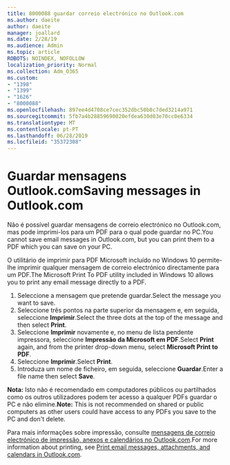 ```yaml
---
title: 8000088 guardar correio electrónico no Outlook.com
ms.author: daeite
author: daeite
manager: joallard
ms.date: 2/28/19
ms.audience: Admin
ms.topic: article
ROBOTS: NOINDEX, NOFOLLOW
localization_priority: Normal
ms.collection: Adm_O365
ms.custom:
- "1398"
- "1399"
- "1626"
- "8000088"
ms.openlocfilehash: 897ee4d4708ce7cec352dbc50b8c7ded3214a971
ms.sourcegitcommit: 5fb7a4b28859690020efdea630d03e70cc0e6334
ms.translationtype: MT
ms.contentlocale: pt-PT
ms.lasthandoff: 06/28/2019
ms.locfileid: "35372308"
---
```

# <a name="saving-messages-in-outlookcom"></a><span data-ttu-id="f2913-102">Guardar mensagens Outlook.com</span><span class="sxs-lookup"><span data-stu-id="f2913-102">Saving messages in Outlook.com</span></span>

<span data-ttu-id="f2913-103">Não é possível guardar mensagens de correio electrónico no Outlook.com, mas pode imprimi-los para um PDF para o qual pode guardar no PC.</span><span class="sxs-lookup"><span data-stu-id="f2913-103">You cannot save email messages in Outlook.com, but you can print them to a PDF which you can save on your PC.</span></span>

<span data-ttu-id="f2913-104">O utilitário de imprimir para PDF Microsoft incluído no Windows 10 permite-lhe imprimir qualquer mensagem de correio electrónico directamente para um PDF.</span><span class="sxs-lookup"><span data-stu-id="f2913-104">The Microsoft Print To PDF utility included in Windows 10 allows you to print any email message directly to a PDF.</span></span>

1. <span data-ttu-id="f2913-105">Seleccione a mensagem que pretende guardar.</span><span class="sxs-lookup"><span data-stu-id="f2913-105">Select the message you want to save.</span></span>
2. <span data-ttu-id="f2913-106">Seleccione três pontos na parte superior da mensagem e, em seguida, seleccione **Imprimir**.</span><span class="sxs-lookup"><span data-stu-id="f2913-106">Select the three dots at the top of the message and then select **Print**.</span></span>
3. <span data-ttu-id="f2913-107">Seleccione **Imprimir** novamente e, no menu de lista pendente impressora, seleccione **Impressão da Microsoft em PDF**.</span><span class="sxs-lookup"><span data-stu-id="f2913-107">Select **Print** again, and from the printer drop-down menu, select **Microsoft Print to PDF**.</span></span>
4. <span data-ttu-id="f2913-108">Seleccione **Imprimir**.</span><span class="sxs-lookup"><span data-stu-id="f2913-108">Select **Print**.</span></span>
5. <span data-ttu-id="f2913-109">Introduza um nome de ficheiro, em seguida, seleccione **Guardar**.</span><span class="sxs-lookup"><span data-stu-id="f2913-109">Enter a file name then select **Save**.</span></span>

<span data-ttu-id="f2913-110">**Nota:** Isto não é recomendado em computadores públicos ou partilhados como os outros utilizadores podem ter acesso a qualquer PDFs guardar o PC e não elimine.</span><span class="sxs-lookup"><span data-stu-id="f2913-110">**Note:** This is not recommended on shared or public computers as other users could have access to any PDFs you save to the PC and don't delete.</span></span>

<span data-ttu-id="f2913-111">Para mais informações sobre impressão, consulte [mensagens de correio electrónico de impressão, anexos e calendários no Outlook.com](https://support.office.com/article/c835b8e5-b310-4cab-ac15-b6eb95149855).</span><span class="sxs-lookup"><span data-stu-id="f2913-111">For more information about printing, see [Print email messages, attachments, and calendars in Outlook.com](https://support.office.com/article/c835b8e5-b310-4cab-ac15-b6eb95149855).</span></span>